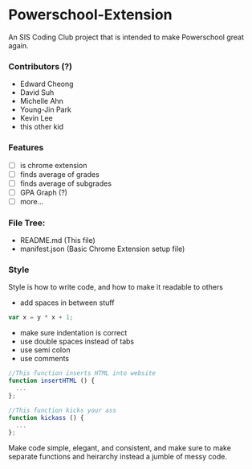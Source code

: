 # Powerschool-Extension
An SIS Coding Club project that is intended to make Powerschool great again.

### Contributors (?)
- Edward Cheong
- David Suh
- Michelle Ahn
- Young-Jin Park
- Kevin Lee
- this other kid


### Features
 - [ ] is chrome extension
 - [ ] finds average of grades
 - [ ] finds average of subgrades
 - [ ] GPA Graph (?)
 - [ ] more...

### File Tree:
- README.md (This file)
- manifest.json (Basic Chrome Extension setup file)

### Style
Style is how to write code, and how to make it readable to others

- add spaces in between stuff
```javascript
var x = y * x + 1;

```
- make sure indentation is correct
- use double spaces instead of tabs
- use semi colon
- use comments
```javascript
//This function inserts HTML into website
function insertHTML () {
  ...
};

//This function kicks your ass
function kickass () {
  ...
};
```

Make code simple, elegant, and consistent, and make sure to make separate functions and heirarchy instead a jumble of messy code.

